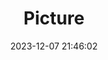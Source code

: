 ---
weight: 1
images:
- /images/edited/102.jpeg
title: Picture
date: 2023-12-07 21:46:02
tags: [luminarneo,work,ilce7m3,person,people]
---